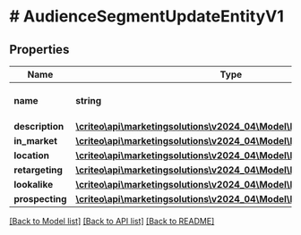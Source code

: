 # # AudienceSegmentUpdateEntityV1

## Properties

Name | Type | Description | Notes
------------ | ------------- | ------------- | -------------
**name** | **string** | Name of the segment | [optional]
**description** | [**\criteo\api\marketingsolutions\v2024_04\Model\NillableString**](NillableString.md) |  | [optional]
**in_market** | [**\criteo\api\marketingsolutions\v2024_04\Model\InMarketUpdateV1**](InMarketUpdateV1.md) |  | [optional]
**location** | [**\criteo\api\marketingsolutions\v2024_04\Model\LocationUpdateV1**](LocationUpdateV1.md) |  | [optional]
**retargeting** | [**\criteo\api\marketingsolutions\v2024_04\Model\RetargetingUpdateV1**](RetargetingUpdateV1.md) |  | [optional]
**lookalike** | [**\criteo\api\marketingsolutions\v2024_04\Model\LookalikeUpdateV1**](LookalikeUpdateV1.md) |  | [optional]
**prospecting** | [**\criteo\api\marketingsolutions\v2024_04\Model\ProspectingUpdateV1**](ProspectingUpdateV1.md) |  | [optional]

[[Back to Model list]](../../README.md#models) [[Back to API list]](../../README.md#endpoints) [[Back to README]](../../README.md)
